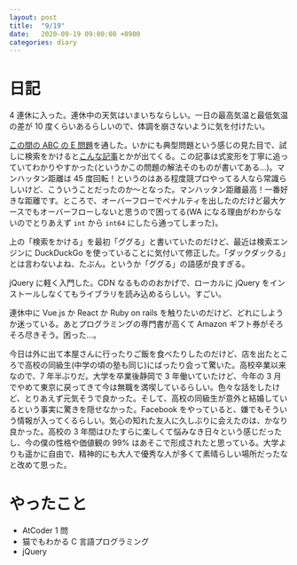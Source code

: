 ```yaml
---
layout: post
title:  "9/19"
date:   2020-09-19 09:00:00 +0900
categories: diary
---
```

# 日記

4 連休に入った。連休中の天気はいまいちならしい。一日の最高気温と最低気温の差が 10 度くらいあるらしいので、体調を崩さないように気を付けたい。

[この間の ABC の E 問題](https://atcoder.jp/contests/abc178/tasks/abc178_e)を通した。いかにも典型問題という感じの見た目で、試しに検索をかけると[こんな記事](https://naoyat.hatenablog.jp/entry/k-dimension-manhattan-distance)とかが出てくる。この記事は式変形を丁寧に追っていてわかりやすかった(というかこの問題の解法そのものが書いてある...)。マンハッタン距離は 45 度回転！というのはある程度競プロやってる人なら常識らしいけど、こういうことだったのか～となった。マンハッタン距離最高！一番好きな距離です。ところで、オーバーフローでペナルティを出したのだけど最大ケースでもオーバーフローしないと思うので困ってる(WA になる理由がわからないのでとりあえず ```int``` から ```int64``` にしたら通ってしまった)。

上の「検索をかける」を最初「ググる」と書いていたのだけど、最近は検索エンジンに DuckDuckGo を使っていることに気付いて修正した。「ダックダックる」とは言わないよね、たぶん。というか「ググる」の語感が良すぎる。

jQuery に軽く入門した。CDN なるもののおかげで、ローカルに jQuery をインストールしなくてもライブラリを読み込めるらしい。すごい。

連休中に Vue.js か React か Ruby on rails を触りたいのだけど、どれにしようか迷っている。あとプログラミングの専門書が高くて Amazon ギフト券がそろそろ尽きそう。困った...。

今日は外に出て本屋さんに行ったりご飯を食べたりしたのだけど、店を出たところで高校の同級生(中学の頃の塾も同じ)にばったり会って驚いた。高校卒業以来なので、7 年半ぶりだ。大学を卒業後静岡で 3 年働いていたけど、今年の 3 月でやめて東京に戻ってきて今は無職を満喫しているらしい。色々な話をしたけど、とりあえず元気そうで良かった。そして、高校の同級生が意外と結婚しているという事実に驚きを隠せなかった。Facebook をやっていると、嫌でもそういう情報が入ってくるらしい。気心の知れた友人に久しぶりに会えたのは、かなり良かった。高校の 3 年間はひたすらに楽しくて悩みなき日々という感じだったし、今の僕の性格や価値観の 99% はあそこで形成されたと思っている。大学よりも遥かに自由で、精神的にも大人で優秀な人が多くて素晴らしい場所だったなと改めて思った。

# やったこと

- AtCoder 1 問
- 猫でもわかる C 言語プログラミング
- jQuery
